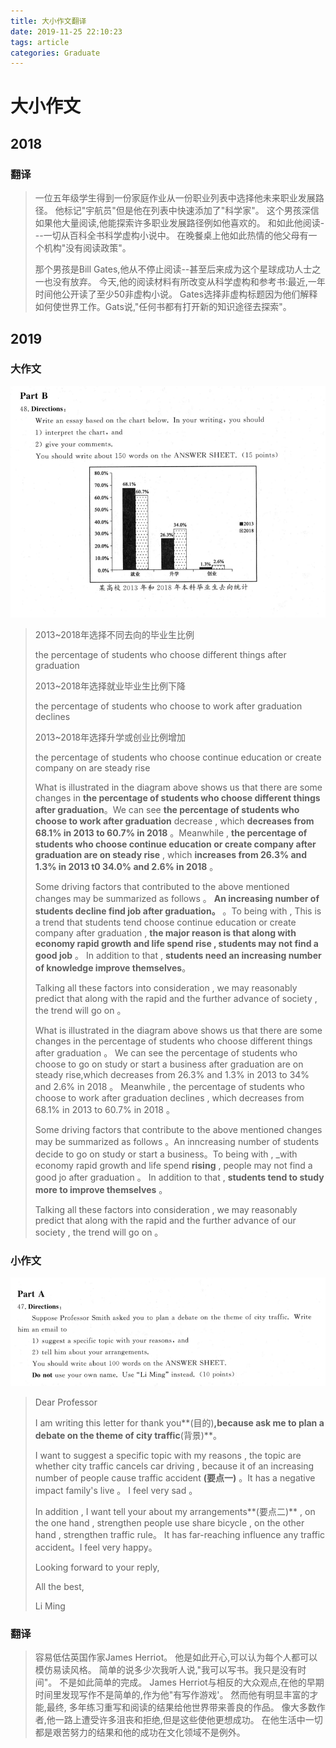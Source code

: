 ```yaml
---
title: 大小作文翻译
date: 2019-11-25 22:10:23
tags: article
categories: Graduate
---
```



# 大小作文

## 2018

### 翻译

> 一位五年级学生得到一份家庭作业从一份职业列表中选择他未来职业发展路径。
> 他标记"宇航员"但是他在列表中快速添加了"科学家"。
> 这个男孩深信如果他大量阅读,他能探索许多职业发展路径例如他喜欢的。
> 和如此他阅读---一切从百科全书科学虚构小说中。
> 在晚餐桌上他如此热情的他父母有一个机构"没有阅读政策"。
> 
> 那个男孩是Bill Gates,他从不停止阅读--甚至后来成为这个星球成功人士之一也没有放弃。
> 今天,他的阅读材料有所改变从科学虚构和参考书:最近,一年时间他公开读了至少50非虚构小说。
> Gates选择非虚构标题因为他们解释如何使世界工作。Gats说,"任何书都有打开新的知识途径去探索"。

## 2019

### 大作文

![](/images/Graduate/English/MBA/2019/part_b.png)

> 2013~2018年选择不同去向的毕业生比例
> 
> the percentage of students who choose different things after graduation
> 
> 2013~2018年选择就业毕业生比例下降
> 
> the percentage of students who choose to work after graduation declines
> 
> 2013~2018年选择升学或创业比例增加
> 
> the percentage of students who choose continue education or create company on are steady rise
> 
> 
> What is illustrated in the diagram above shows us that there are some changes in **the percentage of students who choose different things after graduation**。We can see **the percentage of students who choose to work after graduation** decrease , which **decreases from 68.1% in 2013 to 60.7% in 2018** 。Meanwhile , **the percentage of students who choose continue education or create company after graduation are on steady rise** , which **increases from 26.3% and 1.3% in 2013 t0 34.0% and 2.6% in 2018** 。
> 
> 
> Some driving factors that contributed to the above mentioned changes may be summarized as follows 。 **An increasing number of students decline find job after graduation。** 。To being with , This is a trend that students tend choose continue education or create company after graduation , **the major reason is that along with economy rapid growth and life spend rise , students may not find a good job** 。 In addition to that , **students need an increasing number of knowledge improve themselves**。
> 
> Talking all these factors into consideration , we may reasonably predict that along with the rapid and the further advance of society , the trend will go on 。
> 
> 
> 
> What is illustrated in the diagram above shows us that there are some changes in the percentage of students who choose different things after graduation 。 We can see the percentage of students who choose to go on study or start a business after graduation are on steady rise,which decreases from 26.3% and 1.3% in 2013 to 34% and 2.6% in 2018 。 Meanwhile , the percentage of students who choose to work after graduation declines , which decreases from 68.1% in 2013 to 60.7% in 2018 。
> 
> Some driving factors that contribute to the above mentioned changes may be summarized as follows 。An inncreasing number of students decide to go on study or start a business。To being with ,  _with economy rapid growth and life spend **rising**  ,  people may not find a good jo after graduation 。 In addition to that ,  **students tend to study more to improve themselves** 。
> 
> Talking all these factors into consideration , we may reasonably predict that along with the rapid and the further advance of our society , the trend will go on 。


### 小作文

![](/images/Graduate/English/MBA/2019/part_a.png)

> Dear Professor 
> 
> I am writing this letter for thank you**(目的)**,because ask me to plan a debate on the theme of city traffic**(背景)**。
> 
>  I want to suggest a specific topic with my reasons , the topic are whether city traffic cancels car driving , because it of an increasing number of people cause traffic accident **(要点一)** 。It has a negative impact  family's live 。 I feel very sad 。
> 
> In addition , I want tell your about my arrangements**(要点二)** , on the one hand , strengthen people use share bicycle , on the other hand , strengthen traffic rule。 It has far-reaching influence any traffic accident。I feel very happy。
> 
>  Looking forward to your reply,
> 
>  All the best,
> 
>  Li Ming

### 翻译

> 容易低估英国作家James Herriot。
> 他是如此开心,可以认为每个人都可以模仿易读风格。
> 简单的说多少次我听人说,"我可以写书。我只是没有时间"。
> 不是如此简单的完成。
> James Herriot与相反的大众观点,在他的早期时间里发现写作不是简单的,作为他"有写作游戏'。
> 然而他有明显丰富的才能,最终, 多年练习重写和阅读的结果给他世界带来善良的作品。
> 像大多数作者,他一路上遭受许多沮丧和拒绝,但是这些使他更想成功。
>  在他生活中一切都是艰苦努力的结果和他的成功在文化领域不是例外。
































